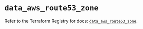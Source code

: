 # `data_aws_route53_zone`

Refer to the Terraform Registry for docs: [`data_aws_route53_zone`](https://registry.terraform.io/providers/hashicorp/aws/3.76.1/docs/data-sources/route53_zone).
